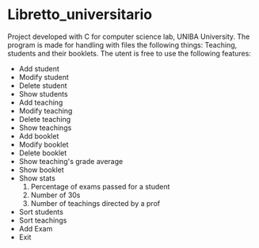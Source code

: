 # Libretto_universitario
Project developed with C for computer science lab, UNIBA University.
The program is made for handling with files the following things:
Teaching, students and their booklets.
The utent is free to use the following features:
- Add student
- Modify student
- Delete student
- Show students
- Add teaching
- Modify teaching
- Delete teaching
- Show teachings
- Add booklet
- Modify booklet
- Delete booklet 
- Show teaching's grade average
- Show booklet
- Show stats
  1) Percentage of exams passed for a student
  2) Number of 30s
  3) Number of teachings directed by a prof
- Sort students
- Sort teachings
- Add Exam
- Exit
